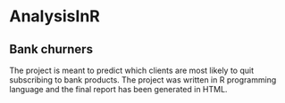# AnalysisInR


## Bank churners

The project is meant to predict which clients are most likely to quit subscribing to bank products. The project was written in R programming language and the final report has been generated in HTML. 
